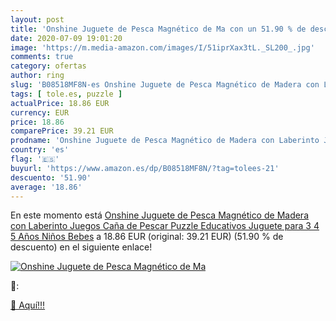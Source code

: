 ```yaml
---
layout: post
title: 'Onshine Juguete de Pesca Magnético de Ma con un 51.90 % de descuento'
date: 2020-07-09 19:01:20
image: 'https://m.media-amazon.com/images/I/51iprXax3tL._SL200_.jpg'
comments: true
category: ofertas
author: ring
slug: 'B08518MF8N-es Onshine Juguete de Pesca Magnético de Madera con Laberinto...'
tags: [ tole.es, puzzle ]
actualPrice: 18.86 EUR
currency: EUR
price: 18.86
comparePrice: 39.21 EUR
prodname: 'Onshine Juguete de Pesca Magnético de Madera con Laberinto Juegos Caña de Pescar Puzzle Educativos Juguete para 3 4 5 Años Niños Bebes'
country: 'es'
flag: '🇪🇸'
buyurl: 'https://www.amazon.es/dp/B08518MF8N/?tag=tolees-21'
descuento: '51.90'
average: '18.86'
---
```


En este momento está [Onshine Juguete de Pesca Magnético de Madera con Laberinto Juegos Caña de Pescar Puzzle Educativos Juguete para 3 4 5 Años Niños Bebes](https://www.amazon.es/dp/B08518MF8N/?tag=tolees-21) a 18.86 EUR (original: 39.21 EUR) (51.90 %  de descuento) en el siguiente enlace!

[![Onshine Juguete de Pesca Magnético de Ma](https://m.media-amazon.com/images/I/51iprXax3tL._SL200_.jpg)](https://www.amazon.es/dp/B08518MF8N/?tag=tolees-21)

🔎:


[🛒 Aquí!!!](https://www.amazon.es/dp/B08518MF8N/?tag=tolees-21)
